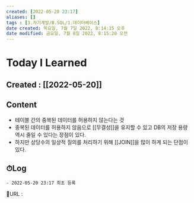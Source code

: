 ```yaml
---
created: [2022-05-20 23:17]
aliases: []
tags : [3.자기계발/B.SQL/1.데이터베이스]
date created: 목요일, 7월 7일 2022, 8:14:15 오후
date modified: 금요일, 7월 8일 2022, 8:15:20 오전
---
```


# Today I Learned
## Created : [[2022-05-20]]
## Content
- 테이블 간의 중복된 데이터를 허용하지 않는다는 것
- 중복된 데이터를 허용하지 않음으로 [[무결성]]을 유지할 수 있고 DB의 저장 용량 역시 줄일 수 있다는 장점이 있다.
- 하지만 상당수의 일상적 질의를 처리하기 위해 [[JOIN]]을 많이 하게 되는 단점이 있다.


## ⏱Log
	- 2022-05-20 23:17 최초 등록


📙URL :